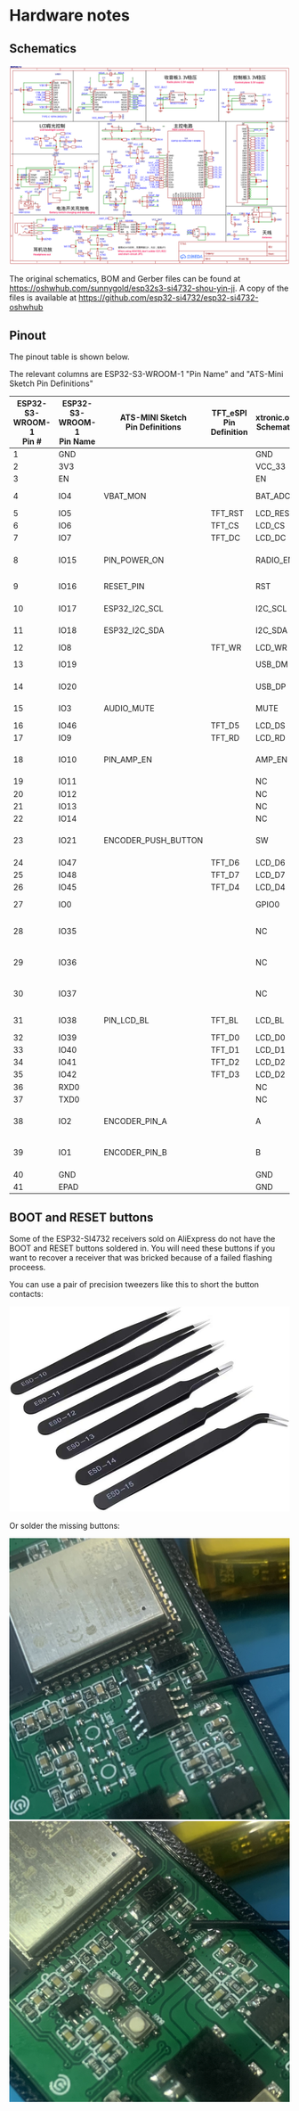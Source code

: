 # Hardware notes

## Schematics

![](_static/schematics.png)

The original schematics, BOM and Gerber files can be found at <https://oshwhub.com/sunnygold/esp32s3-si4732-shou-yin-ji>. A copy of the files is available at <https://github.com/esp32-si4732/esp32-si4732-oshwhub>

## Pinout

The pinout table is shown below.

The relevant columns are ESP32-S3-WROOM-1 "Pin Name" and "ATS-Mini Sketch Pin Definitions"

| ESP32-S3-WROOM-1<br>Pin # | ESP32-S3-WROOM-1<br>Pin Name | ATS-MINI Sketch<br>Pin Definitions | TFT_eSPI<br>Pin Definition | xtronic.org<br>Schematic | Comments<br>Info         |
|---------------------------|------------------------------|------------------------------------|----------------------------|--------------------------|--------------------------|
| 1                         | GND                          |                                    |                            | GND                      |                          |
| 2                         | 3V3                          |                                    |                            | VCC_33                   |                          |
| 3                         | EN                           |                                    |                            | EN                       | RST Button               |
| 4                         | IO4                          | VBAT_MON                           |                            | BAT_ADC                  | Battery monitor          |
| 5                         | IO5                          |                                    | TFT_RST                    | LCD_RES                  |                          |
| 6                         | IO6                          |                                    | TFT_CS                     | LCD_CS                   |                          |
| 7                         | IO7                          |                                    | TFT_DC                     | LCD_DC                   |                          |
| 8                         | IO15                         | PIN_POWER_ON                       |                            | RADIO_EN                 | 1= Radio LDO Enable      |
| 9                         | IO16                         | RESET_PIN                          |                            | RST                      | SI4732 Reset             |
| 10                        | IO17                         | ESP32_I2C_SCL                      |                            | I2C_SCL                  | SI4732 Clock             |
| 11                        | IO18                         | ESP32_I2C_SDA                      |                            | I2C_SDA                  | SI4732 Data              |
| 12                        | IO8                          |                                    | TFT_WR                     | LCD_WR                   |                          |
| 13                        | IO19                         |                                    |                            | USB_DM                   | USB_D- (CDC Port)        |
| 14                        | IO20                         |                                    |                            | USB_DP                   | USB_D+ (CDC Port)        |
| 15                        | IO3                          | AUDIO_MUTE                         |                            | MUTE                     | 1 = Mute L/R audio       |
| 16                        | IO46                         |                                    | TFT_D5                     | LCD_DS                   |                          |
| 17                        | IO9                          |                                    | TFT_RD                     | LCD_RD                   |                          |
| 18                        | IO10                         | PIN_AMP_EN                         |                            | AMP_EN                   | 1 = Audio Amp Enable     |
| 19                        | IO11                         |                                    |                            | NC                       | Spare                    |
| 20                        | IO12                         |                                    |                            | NC                       | Spare                    |
| 21                        | IO13                         |                                    |                            | NC                       | Spare                    |
| 22                        | IO14                         |                                    |                            | NC                       | Spare                    |
| 23                        | IO21                         | ENCODER_PUSH_BUTTON                |                            | SW                       | Rotary encoder SW signal |
| 24                        | IO47                         |                                    | TFT_D6                     | LCD_D6                   |                          |
| 25                        | IO48                         |                                    | TFT_D7                     | LCD_D7                   |                          |
| 26                        | IO45                         |                                    | TFT_D4                     | LCD_D4                   |                          |
| 27                        | IO0                          |                                    |                            | GPIO0                    | BOOT button              |
| 28                        | IO35                         |                                    |                            | NC                       | Used for OSPI PSRAM      |
| 29                        | IO36                         |                                    |                            | NC                       | Used for OSPI PSRAM      |
| 30                        | IO37                         |                                    |                            | NC                       | Used for OSPI PSRAM      |
| 31                        | IO38                         | PIN_LCD_BL                         | TFT_BL                     | LCD_BL                   | Backlight control        |
| 32                        | IO39                         |                                    | TFT_D0                     | LCD_D0                   |                          |
| 33                        | IO40                         |                                    | TFT_D1                     | LCD_D1                   |                          |
| 34                        | IO41                         |                                    | TFT_D2                     | LCD_D2                   |                          |
| 35                        | IO42                         |                                    | TFT_D3                     | LCD_D2                   |                          |
| 36                        | RXD0                         |                                    |                            | NC                       | GPIO44                   |
| 37                        | TXD0                         |                                    |                            | NC                       | GPIO43                   |
| 38                        | IO2                          | ENCODER_PIN_A                      |                            | A                        | Rotary encoder A signal  |
| 39                        | IO1                          | ENCODER_PIN_B                      |                            | B                        | Rotary encoder B signal  |
| 40                        | GND                          |                                    |                            | GND                      |                          |
| 41                        | EPAD                         |                                    |                            | GND                      |                          |

## BOOT and RESET buttons

Some of the ESP32-SI4732 receivers sold on AliExpress do not have the BOOT and RESET buttons soldered in. You will need these buttons if you want to recover a receiver that was bricked because of a failed flashing proceess.

You can use a pair of precision tweezers like this to short the button contacts:

![](_static/precision-tweezers.jpg)

Or solder the missing buttons:

![](_static/boot-reset-buttons-missing.jpg) ![](_static/boot-reset-buttons-soldered.jpg)
